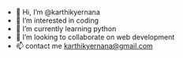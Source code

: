 - 👋 Hi, I’m @karthikyernana
- 👀 I’m interested in coding
- 🌱 I’m currently learning python
- 💞️ I’m looking to collaborate on web development
- 📫 contact me karthikyernana@gmail.com

<!---
karthikyernana/karthikyernana is a ✨ special ✨ repository because its `README.md` (this file) appears on your GitHub profile.
You can click the Preview link to take a look at your changes.
--->
